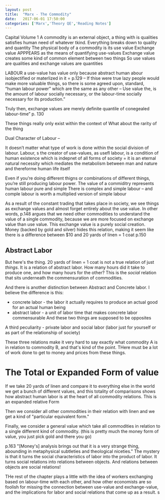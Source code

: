 ```yaml
---
layout: post
title:  "Marx - The Commodity"
date:   2017-06-01 17:50:00
categories: ['Marx','Theory QE','Reading Notes']
---
```

Capital Volume 1
A commodity is an external object, a thing with is qualities satisfies human need of whatever tkind.
Everything breaks down to quality and quantity
The physical body of a commodity is its use value
Exchange value APPPEARS as the means of quantifying use-values
Exchange value creates some kind of common element between two things
So use values are qualities and exchange values are quantities

LABOUR a use-value has value only because abstract human abour isobjectified or materlized in it = p.129 –
If thise were true lazy people would make more valuable things, so there is some agreed upon, standard, “human labour power” which are the same as any other –
Use value the, is the amount of labour socially necessary, or the labour-time socially necessary for its production.”

Truly then, exchange values are merely definite quantile of conegealed labour-time” p. 130

These things really only exist within the context of
What about the rarity of the thing


Dual Character of Labour –

It doesn’t matter what type of work is done within the social division of labour. Labour, s the creator of use-values, as usefl labour, is a condition of human existence which is indepnet of all forms of society = it is an eternal natural necessity which mediates the metabolism between man and nature and thereforme human life itself

Even if you’re doing different thigns or combinations of different things, you’re still producing labour power.
The value of a commiditry represents human labour pure and simple
There is complex and simple labour – and comple labour is worth a multiplied version of simple labour

As a result of the constant trading that takes place in society, we see things as exchange values and almost forget entirely about the use value.
In other words, p.148 argues that we need other commodities to understand the value of a single commodity, because we are more focused on exchange value than use value.
This exchange value is a purely social creation.
Money (backed by gold and silver) hides this relation, making it seem like there is a difference between $10 and 20 yards of linen = 1 coat p.150

## Abstract Labor
But here's the thing. 20 yards of linen = 1 coat is not a true relation of just *things*. It is a relation of abstract labor. How many hours did it take to produce one, and how many hours for the other? This is the *social* relation that sits underneath the commensuration of commodities.

And there is another distinction between Abstract  and Concrete labor. I believe the difference is this:
* concrete labor - the labor it actually requires to produce an actual good for an actual human being
* abstract labor - a unit of labor time that makes concrete labor commensurable
And these two things are supposed to be opposites

A third peculiarity - private labor and social labor (labor just for yourself or as part of the relationship of society)

These three relations make it very hard to say exactly what commodity A is in relation to commodity B, and that's kind of the point. THere must be a lot of work done to get to money and prices from these things.

# The Total or Expanded Form of value
If we take 20 yards of linen and compare it to everything else in the world we get a bunch of different values, and this totality of comparisons shows how abstract human labor is at the heart of all commodity relations.
This is an expanded relative Form

Then we consider all other commodities in their relation with linen and we get a kind of "particular equivalent form."

Finally, we consider a general value which take all commodities in relation to a single different kind of commodity. (this is pretty  much the money form of value, you just pick gold and there you go)

p.163
"[Money's] analysis brings out that it is a very strange thing, abounding in metaphysical subtleties and theological niceties."
The mystery is that it turns the social characteristics of labor into the product of labor.
It turns social relations into relations between objects. And relations between objects are social relations!

THe rest of the chapter plays a little with the idea of workers exchanging based on labour-time with each other, and how other economists are so foolish for missing the connection between use-value and exchange-value, and the implications for labor and social relations that come up as  a result. s
